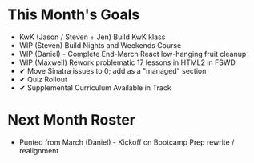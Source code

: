 # This Month's Goals

* KwK (Jason / Steven + Jen) Build KwK klass   
* WIP (Steven) Build Nights and Weekends Course   
* WIP (Daniel) - Complete End-March React low-hanging fruit cleanup   
* WIP (Maxwell) Rework problematic 17 lessons in HTML2 in FSWD   
* ✔ Move Sinatra issues to 0; add as a "managed" section   
* ✔ Quiz Rollout  
* ✔ Supplemental Curriculum Available in Track  

# Next Month Roster

* Punted from March (Daniel) - Kickoff on Bootcamp Prep rewrite / realignment  
